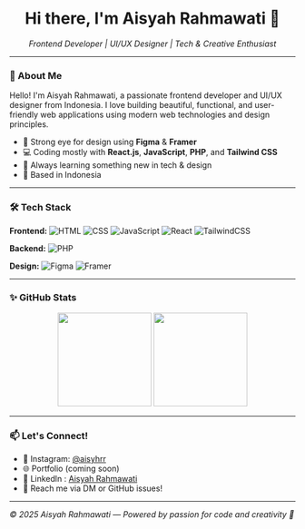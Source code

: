 <h1 align="center">Hi there, I'm Aisyah Rahmawati 👋</h1>

<p align="center">
  <i>Frontend Developer | UI/UX Designer | Tech & Creative Enthusiast</i>
</p>

---

### 🌟 About Me

Hello! I'm Aisyah Rahmawati, a passionate frontend developer and UI/UX designer from Indonesia. I love building beautiful, functional, and user-friendly web applications using modern web technologies and design principles.

- 🎨 Strong eye for design using **Figma** & **Framer**
- 💻 Coding mostly with **React.js**, **JavaScript**, **PHP**, and **Tailwind CSS**
- 🧠 Always learning something new in tech & design
- 📍 Based in Indonesia

---

### 🛠️ Tech Stack

**Frontend:**
![HTML](https://img.shields.io/badge/-HTML5-E34F26?logo=html5&logoColor=white&style=flat)
![CSS](https://img.shields.io/badge/-CSS3-1572B6?logo=css3&logoColor=white&style=flat)
![JavaScript](https://img.shields.io/badge/-JavaScript-F7DF1E?logo=javascript&logoColor=black&style=flat)
![React](https://img.shields.io/badge/-React-61DAFB?logo=react&logoColor=black&style=flat)
![TailwindCSS](https://img.shields.io/badge/-TailwindCSS-38B2AC?logo=tailwindcss&logoColor=white&style=flat)

**Backend:**
![PHP](https://img.shields.io/badge/-PHP-777BB4?logo=php&logoColor=white&style=flat)

**Design:**
![Figma](https://img.shields.io/badge/-Figma-F24E1E?logo=figma&logoColor=white&style=flat)
![Framer](https://img.shields.io/badge/-Framer-0055FF?logo=framer&logoColor=white&style=flat)

---

### ✨ GitHub Stats

<p align="center">
  <img src="https://github-readme-stats.vercel.app/api?username=aisyahrr&show_icons=true&theme=radical" height="165">
  <img src="https://github-readme-stats.vercel.app/api/top-langs/?username=aisyahrr&layout=compact&theme=radical" height="165">
</p>

---

### 📫 Let's Connect!

- 📸 Instagram: [@aisyhrr](https://instagram.com/aisyhrr)
- 🌐 Portfolio (coming soon)
- 🔗 Linkedln : [Aisyah Rahmawati](https://www.linkedin.com/in/aisyhrr/)
- 💌 Reach me via DM or GitHub issues!

---

_© 2025 Aisyah Rahmawati — Powered by passion for code and creativity 🎨_

